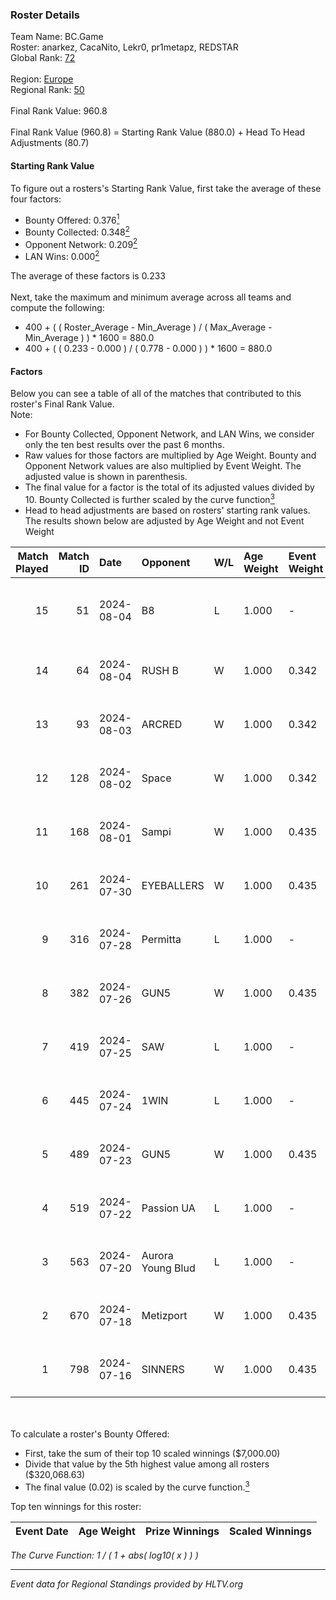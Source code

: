 ### Roster Details<br />
Team Name: BC.Game<br />
Roster: anarkez, CacaNito, Lekr0, pr1metapz, REDSTAR<br />
Global Rank: [72](../../standings_global_2024_08_06.md)<br />
<br />
Region: [Europe]( ../../standings_europe_2024_08_06.md)<br />
Regional Rank: [50]( ../../standings_europe_2024_08_06.md)<br />
<br />
Final Rank Value:  960.8<br />
<br />
Final Rank Value (960.8) = Starting Rank Value (880.0) + Head To Head Adjustments (80.7)<br />

#### Starting Rank Value<br />
To figure out a rosters's Starting Rank Value, first take the average of these four factors:<br />
- Bounty Offered: 0.376[<sup>1</sup>](#table2)
- Bounty Collected: 0.348[<sup>2</sup>](#table1)
- Opponent Network: 0.209[<sup>2</sup>](#table1)
- LAN Wins: 0.000[<sup>2</sup>](#table1)

The average of these factors is 0.233<br />
<br />
Next, take the maximum and minimum average across all teams and compute the following:<br />
- 400 + ( ( Roster_Average - Min_Average ) / ( Max_Average - Min_Average ) ) * 1600 = 880.0
- 400 + ( ( 0.233 - 0.000 ) / ( 0.778 - 0.000 ) ) * 1600 = 880.0


#### Factors<br />
Below you can see a table of all of the matches that contributed to this roster's Final Rank Value.<br />
Note:<br />

- For Bounty Collected, Opponent Network, and LAN Wins, we consider only the ten best results over the past 6 months.
- Raw values for those factors are multiplied by Age Weight. Bounty and Opponent Network values are also multiplied by Event Weight. The adjusted value is shown in parenthesis.
- The final value for a factor is the total of its adjusted values divided by 10. Bounty Collected is further scaled by the curve function[<sup>3</sup>](#curveFunction)
- Head to head adjustments are based on rosters' starting rank values. The results shown below are adjusted by Age Weight and not Event Weight
<span id="table1"></span><br />


| Match Played | Match ID | Date       | Opponent          | W/L | Age Weight | Event Weight | Bounty Collected | Opponent Network | LAN Wins  | H2H Adj. | Roster                                       |
| -: | -: | :- | :- | :- | :- | :- | :- | :- | :- | -: | :- |
|           15 |       51 | 2024-08-04 | B8                | L   | 1.000      | -            | -                | -                | -         |    -7.29 | anarkez, CacaNito, Lekr0, pr1metapz, REDSTAR |
|           14 |       64 | 2024-08-04 | RUSH B            | W   | 1.000      | 0.342        | 0.026 (0.009)    | 0.371 (0.127)    | 0 (0.000) |    15.63 | anarkez, CacaNito, joel, Lekr0, pr1metapz    |
|           13 |       93 | 2024-08-03 | ARCRED            | W   | 1.000      | 0.342        | 0.041 (0.014)    | 0.369 (0.126)    | 0 (0.000) |    17.35 | anarkez, CacaNito, joel, Lekr0, pr1metapz    |
|           12 |      128 | 2024-08-02 | Space             | W   | 1.000      | 0.342        | 0.006 (0.002)    | 0.429 (0.147)    | 0 (0.000) |    12.45 | anarkez, CacaNito, joel, Lekr0, pr1metapz    |
|           11 |      168 | 2024-08-01 | Sampi             | W   | 1.000      | 0.435        | 0.027 (0.012)    | 1.000 (0.435)    | 0 (0.000) |    14.25 | anarkez, CacaNito, joel, Lekr0, pr1metapz    |
|           10 |      261 | 2024-07-30 | EYEBALLERS        | W   | 1.000      | 0.435        | 0.005 (0.002)    | 0.488 (0.212)    | 0 (0.000) |    11.40 | anarkez, CacaNito, joel, Lekr0, pr1metapz    |
|            9 |      316 | 2024-07-28 | Permitta          | L   | 1.000      | -            | -                | -                | -         |   -14.74 | anarkez, CacaNito, joel, Lekr0, pr1metapz    |
|            8 |      382 | 2024-07-26 | GUN5              | W   | 1.000      | 0.435        | 0.072 (0.031)    | 0.550 (0.239)    | 0 (0.000) |    15.34 | anarkez, CacaNito, joel, Lekr0, pr1metapz    |
|            7 |      419 | 2024-07-25 | SAW               | L   | 1.000      | -            | -                | -                | -         |    -5.41 | anarkez, CacaNito, joel, Lekr0, pr1metapz    |
|            6 |      445 | 2024-07-24 | 1WIN              | L   | 1.000      | -            | -                | -                | -         |   -12.49 | anarkez, CacaNito, joel, Lekr0, pr1metapz    |
|            5 |      489 | 2024-07-23 | GUN5              | W   | 1.000      | 0.435        | 0.072 (0.031)    | 0.550 (0.239)    | 0 (0.000) |    16.65 | anarkez, CacaNito, joel, Lekr0, pr1metapz    |
|            4 |      519 | 2024-07-22 | Passion UA        | L   | 1.000      | -            | -                | -                | -         |    -6.91 | anarkez, CacaNito, joel, Lekr0, pr1metapz    |
|            3 |      563 | 2024-07-20 | Aurora Young Blud | L   | 1.000      | -            | -                | -                | -         |   -13.76 | anarkez, CacaNito, joel, Lekr0, pr1metapz    |
|            2 |      670 | 2024-07-18 | Metizport         | W   | 1.000      | 0.435        | 0.036 (0.016)    | 0.510 (0.222)    | 0 (0.000) |    18.50 | anarkez, CacaNito, joel, Lekr0, pr1metapz    |
|            1 |      798 | 2024-07-16 | SINNERS           | W   | 1.000      | 0.435        | 0.037 (0.016)    | 0.800 (0.348)    | 0 (0.000) |    19.77 | anarkez, CacaNito, joel, Lekr0, pr1metapz    |

<br />
<span id="table2"></span><br />
To calculate a roster's Bounty Offered:<br />

- First, take the sum of their top 10 scaled winnings ($7,000.00)
- Divide that value by the 5th highest value among all rosters ($320,068.63)
- The final value (0.02) is scaled by the curve function.[<sup>3</sup>](#curveFunction)

Top ten winnings for this roster:<br />

| Event Date | Age Weight | Prize Winnings | Scaled Winnings |
| :- | -: | :- | :- |


<span id="curveFunction"></span>_The Curve Function: 1 / ( 1 + abs( log10( x ) ) )_<br />

---
_Event data for Regional Standings provided by HLTV.org_<br />
